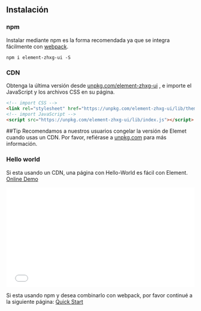 ## Instalación

### npm

Instalar mediante npm es la forma recomendada ya que se integra fácilmente con [webpack](https://webpack.js.org/).

```shell
npm i element-zhxg-ui -S
```

### CDN

Obtenga la última versión desde [unpkg.com/element-zhxg-ui](https://unpkg.com/element-zhxg-ui/) , e importe el JavaScript y los archivos CSS en su página.

```html
<!-- import CSS -->
<link rel="stylesheet" href="https://unpkg.com/element-zhxg-ui/lib/theme-chalk/index.css">
<!-- import JavaScript -->
<script src="https://unpkg.com/element-zhxg-ui/lib/index.js"></script>
```

##Tip
Recomendamos a nuestros usuarios congelar la versión de Elemet cuando usas un CDN. Por favor, refiérase a [unpkg.com](https://unpkg.com) para más información.

### Hello world

Si esta usando un CDN, una página con Hello-World es fácil con Element. [Online Demo](https://codepen.io/ziyoung/pen/rRKYpd)

<iframe height="265" style="width: 100%;" scrolling="no" title="Element demo" src="//codepen.io/ziyoung/embed/rRKYpd/?height=265&theme-id=light&default-tab=html,result" frameborder="no" allowtransparency="true" allowfullscreen="true">
  See the Pen <a href='https://codepen.io/ziyoung/pen/rRKYpd/'>Element demo</a> by hetech
  (<a href='https://codepen.io/ziyoung'>@ziyoung</a>) on <a href='https://codepen.io'>CodePen</a>.
</iframe>

Si esta usando npm y desea combinarlo con webpack, por favor continué a la siguiente página: [Quick Start](/#/es/component/quickstart)
